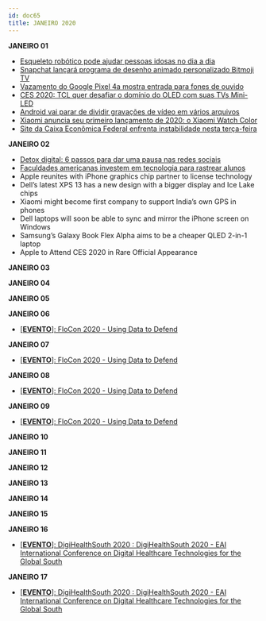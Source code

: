 ```yaml
---
id: doc65
title: JANEIRO 2020
---
```


**JANEIRO 01**

- [Esqueleto robótico pode ajudar pessoas idosas no dia a dia](https://noticias.r7.com/tecnologia-e-ciencia/esqueleto-robotico-pode-ajudar-pessoas-idosas-no-dia-a-dia-01012020)
- [Snapchat lançará programa de desenho animado personalizado Bitmoji TV](https://olhardigital.com.br/noticia/snapchat-lancara-programa-de-desenho-animado-personalizado-bitmoji-tv/94885)
- [Vazamento do Google Pixel 4a mostra entrada para fones de ouvido](https://flipboard.com/@OlharDigital/vazamento-do-google-pixel-4a-mostra-entrada-para-fones-de-ouvido/a-JuksEftMST6nXU3siaTTAg%3Aa%3A1711410139-0714e9db95%2Fcom.br)
- [CES 2020: TCL quer desafiar o domínio do OLED com suas TVs Mini-LED](https://olhardigital.com.br/noticia/ces-2020-tcl-quer-desafiar-o-dominio-do-oled-com-suas-tvs-mini-led/94878)
- [Android vai parar de dividir gravações de vídeo em vários arquivos](https://flipboard.com/@OlharDigital/android-vai-parar-de-dividir-grava-es-de-v-deo-em-v-rios-arquivos/a-4CSVCCJ8QquKYCvAwMq5ZA%3Aa%3A138775667-b37d51ca28%2Fcom.br)
- [Xiaomi anuncia seu primeiro lançamento de 2020: o Xiaomi Watch Color](https://flipboard.com/@OlharDigital/xiaomi-anuncia-seu-primeiro-lan-amento-de-2020-o-xiaomi-watch-color/a-yvKEVJD9SEOxnRrR086f_w%3Aa%3A138775667-7480799934%2Fcom.br)
- [Site da Caixa Econômica Federal enfrenta instabilidade nesta terça-feira](https://olhardigital.com.br/noticia/site-da-caixa-economica-federal-enfrenta-instabilidade/94881)

**JANEIRO 02**

- [Detox digital: 6 passos para dar uma pausa nas redes sociais](https://oglobo.globo.com/rio/bairros/detox-digital-6-passos-para-dar-uma-pausa-nas-redes-sociais-24161380)
- [Faculdades americanas investem em tecnologia para rastrear alunos](https://olhardigital.com.br/noticia/faculdades-americanas-investem-em-tecnologia-para-rastrear-alunos/94895)
- Apple reunites with iPhone graphics chip partner to license technology
- Dell’s latest XPS 13 has a new design with a bigger display and Ice Lake chips
- Xiaomi might become first company to support India’s own GPS in phones
- Dell laptops will soon be able to sync and mirror the iPhone screen on Windows
- Samsung’s Galaxy Book Flex Alpha aims to be a cheaper QLED 2-in-1 laptop
- Apple to Attend CES 2020 in Rare Official Appearance

**JANEIRO 03**

**JANEIRO 04**

**JANEIRO 05**

**JANEIRO 06**

- [[**EVENTO**]: FloCon 2020 - Using Data to Defend](https://www.sei.cmu.edu/news-events/events/Event.cfm?customel_datapageid_5541=188773)

**JANEIRO 07**

- [[**EVENTO**]: FloCon 2020 - Using Data to Defend](https://www.sei.cmu.edu/news-events/events/Event.cfm?customel_datapageid_5541=188773)

**JANEIRO 08**

- [[**EVENTO**]: FloCon 2020 - Using Data to Defend](https://www.sei.cmu.edu/news-events/events/Event.cfm?customel_datapageid_5541=188773)

**JANEIRO 09**

- [[**EVENTO**]: FloCon 2020 - Using Data to Defend](https://www.sei.cmu.edu/news-events/events/Event.cfm?customel_datapageid_5541=188773)

**JANEIRO 10**

**JANEIRO 11**

**JANEIRO 12**

**JANEIRO 13**

**JANEIRO 14**

**JANEIRO 15**

**JANEIRO 16**

- [[**EVENTO**]: DigiHealthSouth 2020 : DigiHealthSouth 2020 - EAI International Conference on Digital Healthcare Technologies for the Global South](http://digihealthsouth.org/)

**JANEIRO 17**

- [[**EVENTO**]: DigiHealthSouth 2020 : DigiHealthSouth 2020 - EAI International Conference on Digital Healthcare Technologies for the Global South](http://digihealthsouth.org/)
